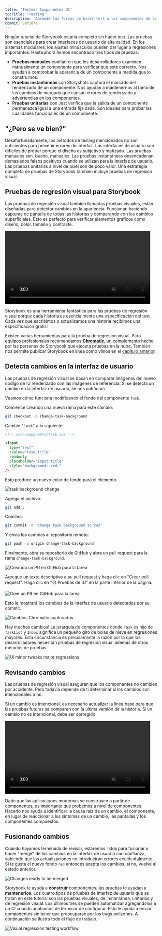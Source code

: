 ```yaml
---
title: 'Testear Componentes UI'
tocTitle: 'Testing'
description: 'Aprende las formas de hacer test a los componentes de la UI'
commit: 8bf107e
---
```


Ningún tutorial de Storybook estaría completo sin hacer test. Las pruebas son esenciales para crear interfaces de usuario de alta calidad. En los sistemas modulares, los ajustes minúsculos pueden dar lugar a regresiones importantes. Hasta ahora hemos encontrado tres tipos de pruebas:

- **Pruebas manuales** confían en que los desarrolladores examinen manualmente un componente para verificar que esté correcto. Nos ayudan a comprobar la aparencia de un componente a medida que lo construimos.
- **Pruebas instantáneas** con Storyshots captura el marcado del renderizado de un componente. Nos ayudan a mantenernos al tanto de los cambios de marcado que causan errores de renderizado y advertencias en los componentes.
- **Pruebas unitarias** con Jest verifica que la salida de un componente permanezca igual a una entrada fija dada. Son ideales para probar las cualidades funcionales de un componente.

## "¿Pero se ve bien?"

Desafortunadamente, los métodos de testing mencionados no son suficientes para prevenir errores de interfaz. Las interfaces de usuario son difíciles de probar porque el diseño es subjetivo y matizado. Las pruebas manuales son, bueno, manuales. Las pruebas instantáneas desencadenan demasiados falsos positivos cuando se utilizan para la interfaz de usuario. Las pruebas unitarias a nivel de píxel son de poco valor. Una estrategia completa de pruebas de Storybook también incluye pruebas de regresión visual.

## Pruebas de regresión visual para Storybook

Las pruebas de regresión visual tambien llamadas pruebas visuales, están diseñadas para detectar cambios en la apariencia. Funcionan haciendo capturas de pantalla de todas las historias y comparando con los cambios superficiales. Esto es perfecto para verificar elementos gráficos como diseño, color, tamaño y contraste.

<video autoPlay muted playsInline loop style="width:480px; margin: 0 auto;">
  <source
    src="/intro-to-storybook/visual-regression-testing.mp4"
    type="video/mp4"
  />
</video>

Storybook es una herramienta fantástica para las pruebas de regresión visual porque cada historia es esencialmente una especificación del test. Cada vez que escribimos o actualizamos una historia recibimos una especificación gratis!

Existen varias herramientas para la prueba de regresión visual. Para equipos profesionales recomendamos [**Chromatic**](https://www.chromatic.com/), un complemento hecho por las personas de Storybook que ejecuta pruebas en la nube. También nos permite publicar Storybook en línea como vimos en el [capítulo anterior](/vue/es/deploy/).

## Detecta cambios en la interfaz de usuario

Las pruebas de regresión visual se basan en comparar imágenes del nuevo código de IU renderizado con las imágenes de referencia. Si se detecta un cambio en la interfaz de usuario, se nos notificará.

Veamos cómo funciona modificando el fondo del componente `Task`.

Comience creando una nueva rama para este cambio:

```bash
git checkout -b change-task-background
```

Cambie "Task" a lo siguiente:

```html
<!-- src/components/Task.vue -->

<input
  type="text"
  :value="task.title"
  readonly
  placeholder="Input title"
  style="background: red;"
/>
```

Esto produce un nuevo color de fondo para el elemento.

![task background change](/intro-to-storybook/chromatic-task-change.png)

Agrega el archivo:

```bash
git add .
```

Comitea:

```bash
git commit -m "change task background to red"
```

Y envia los cambios al repositorio remoto:

```bash
git push -u origin change-task-background
```

Finalmente, abra su repositorio de GitHub y abra un pull request para la rama `change-task-background`.

![Creando un PR en GitHub para la tarea](/github/pull-request-background.png)

Agregue un texto descriptivo a su pull request y haga clic en "Crear pull request". Haga clic en "🟡 Pruebas de IU" en la parte inferior de la página.

![Cree un PR en GitHub para la tarea](/github/pull-request-background-ok.png)

Esto le mostrará los cambios de la interfaz de usuario detectados por su commit.

![Cambios Chromatic capturados](/intro-to-storybook/chromatic-catch-changes.png)

Hay muchos cambios! La jerarquía de componentes donde `Task` es hijo de `TaskList` y `Inbox` significa un pequeño giro de bolas de nieve en regresiones mayores. Esta circunstancia es precisamente la razón por la que los desarrolladores necesitan pruebas de regresión visual además de otros métodos de pruebas.

![UI minor tweaks major regressions](/intro-to-storybook/minor-major-regressions.gif)

## Revisando cambios

Las pruebas de regresión visual aseguran que los componentes no cambien por accidente. Pero todavía depende de ti determinar si los cambios son intencionales o no.

Si un cambio es intencional, es necesario actualizar la línea base para que las pruebas futuras se comparen con la última versión de la historia. Si un cambio no es intencional, debe ser corregido.

<video autoPlay muted playsInline loop style="width:480px; margin: 0 auto;">
  <source
    src="/intro-to-storybook/website-workflow-review-merge-optimized.mp4"
    type="video/mp4"
  />
</video>

Dado que las aplicaciones modernas se construyen a partir de componentes, es importante que probemos a nivel de componentes. Hacerlo nos ayuda a identificar la causa raíz de un cambio, el componente, en lugar de reaccionar a los síntomas de un cambio, las pantallas y los componentes compuestos.

## Fusionando cambios

Cuando hayamos terminado de revisar, estaremos listos para fusionar o hacer "merge" de los cambios en la interfaz de usuario con confianza, sabiendo que las actualizaciones no introducirán errores accidentalmente. Si te gusta el nuevo fondo `red` entonces acepta los cambios, si no, vuelve al estado anterior.

![Changes ready to be merged](/intro-to-storybook/chromatic-review-finished.png)

Storybook te ayuda a **construir** componentes; las pruebas te ayudan a **mantenerlos**. Los cuatro tipos de pruebas de interfaz de usuario que se tratan en este tutorial son las pruebas visuales, de instantánea, unitarios y de regresión visual. Los últimos tres se pueden automatizar agregándolos a un CI cuando acabamos de terminar de configurar. Esto le ayuda a enviar componentes sin tener que preocuparse por los bugs polizones. A continuación se ilustra todo el flujo de trabajo.

![Visual regression testing workflow](/intro-to-storybook/cdd-review-workflow.png)
